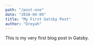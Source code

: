```yaml
---
path: "/post-one"
date: "2018-04-09"
title: "My First Gatsby Post"
author: "Dreyah"
---
```


This is my very first blog post in Gatsby.